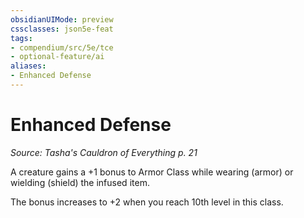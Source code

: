 ```yaml
---
obsidianUIMode: preview
cssclasses: json5e-feat
tags:
- compendium/src/5e/tce
- optional-feature/ai
aliases:
- Enhanced Defense
---
```

# Enhanced Defense
*Source: Tasha's Cauldron of Everything p. 21*  

A creature gains a +1 bonus to Armor Class while wearing (armor) or wielding (shield) the infused item.

The bonus increases to +2 when you reach 10th level in this class.
